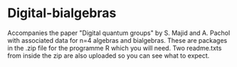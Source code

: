 # Digital-bialgebras
Accompanies the paper "Digital quantum groups" by S. Majid and A. Pachol with associated data for n=4 algebras and bialgebras.
These are packages in the .zip file for the programme R which you will need. Two readme.txts from inside the zip are also uploaded so you can see what to expect.
